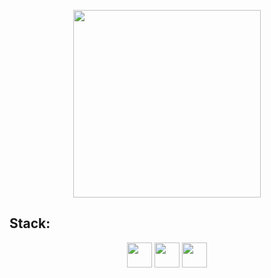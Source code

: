 <p align="center">
    <img src="https://user-images.githubusercontent.com/76667723/151686648-e0408274-79b9-4e71-ad3a-ef39f58878d3.svg" width="300" height="auto" />
</p>

## Stack:

<p align="center" vertical-align="middle">
    <img src="https://img.shields.io/badge/-Django-092e20?logo=django&logoColor=ffffff&style=for-the-badge&logoWidth=20" height="40"/>
    <img src="https://img.shields.io/badge/-React-282c34?logo=react&logoColor=61DBFB&style=for-the-badge&logoWidth=20" height="40"/>
    <img src="https://img.shields.io/badge/-postgresql-31648c?logo=postgresql&logoColor=ffffff&style=for-the-badge&logoWidth=20" height="40"/>
</p>
